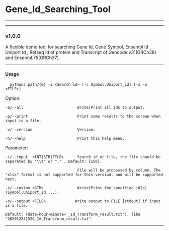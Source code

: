 # Gene_Id_Searching_Tool
*******
*******

### **v1.0.0**

  A flexible demo tool for searching Gene Id, Gene Symbol, Ensembl Id , Uniport Id , Refseq Id of protein and Transcript of Gencode.v31(GRCh38) and Ensembl.75(GRCh37).

******

#### Usage

```shell
  python3 path/{0} -i <Search id> [-c Symbol,Uniport_id] [-a -o <FILE>]
```

Option:

    -a/--all                        Write|Print all ids to output. 

    -p/--print                      Print some results to the screan when input is a file.

    -v/--version                    Version.

    -h/--help                       Print this help menu.


Parameter:

    -i/--input  <INT|STR|FILE>      Search id or file, the file should be separated by "\\t" or "," . Default: [150].

                                    File will be processed by column. The "xlsx" format is not supported for this version, and will be supported next.

    -c/--custom <STR>               Write|Print the specified id(s) (Symbol,Uniport_id,...). 
                                                                                                                                                                                                                                                                                                                                                                                                                     -o/--output <FILE>             Write output to FILE [stdout] if input is a file. 
                                                                                                                                                                                                                                            Default: (date+hour+minute+'_Id_Transform_result.txt'), like "202012241526_Id_Transform_result.txt".



**********
